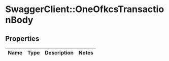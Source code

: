 # SwaggerClient::OneOfkcsTransactionBody

## Properties
Name | Type | Description | Notes
------------ | ------------- | ------------- | -------------

